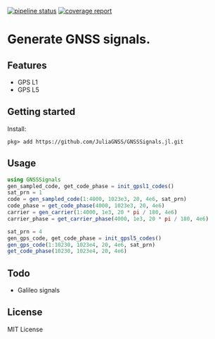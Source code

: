 [![pipeline status](https://git.rwth-aachen.de/nav/GNSSSignals.jl/badges/master/pipeline.svg)](https://git.rwth-aachen.de/nav/GNSSSignals.jl/commits/master)
[![coverage report](https://git.rwth-aachen.de/nav/GNSSSignals.jl/badges/master/coverage.svg)](https://git.rwth-aachen.de/nav/GNSSSignals.jl/commits/master)

# Generate GNSS signals.

## Features

* GPS L1
* GPS L5

## Getting started

Install:
```julia-repl
pkg> add https://github.com/JuliaGNSS/GNSSSignals.jl.git
```

## Usage

```julia
using GNSSSignals
gen_sampled_code, get_code_phase = init_gpsl1_codes()
sat_prn = 1
code = gen_sampled_code(1:4000, 1023e3, 20, 4e6, sat_prn)
code_phase = get_code_phase(4000, 1023e3, 20, 4e6)
carrier = gen_carrier(1:4000, 1e3, 20 * pi / 180, 4e6)
carrier_phase = get_carrier_phase(4000, 1e3, 20 * pi / 180, 4e6)

sat_prn = 4
gen_gps_code, get_code_phase = init_gpsl5_codes()
gen_gps_code(1:10230, 1023e4, 20, 4e6, sat_prn)
get_code_phase(10230, 1023e4, 20, 4e6)
```

## Todo

* Galileo signals

## License

MIT License
